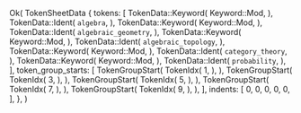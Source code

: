 Ok(
    TokenSheetData {
        tokens: [
            TokenData::Keyword(
                Keyword::Mod,
            ),
            TokenData::Ident(
                `algebra`,
            ),
            TokenData::Keyword(
                Keyword::Mod,
            ),
            TokenData::Ident(
                `algebraic_geometry`,
            ),
            TokenData::Keyword(
                Keyword::Mod,
            ),
            TokenData::Ident(
                `algebraic_topology`,
            ),
            TokenData::Keyword(
                Keyword::Mod,
            ),
            TokenData::Ident(
                `category_theory`,
            ),
            TokenData::Keyword(
                Keyword::Mod,
            ),
            TokenData::Ident(
                `probability`,
            ),
        ],
        token_group_starts: [
            TokenGroupStart(
                TokenIdx(
                    1,
                ),
            ),
            TokenGroupStart(
                TokenIdx(
                    3,
                ),
            ),
            TokenGroupStart(
                TokenIdx(
                    5,
                ),
            ),
            TokenGroupStart(
                TokenIdx(
                    7,
                ),
            ),
            TokenGroupStart(
                TokenIdx(
                    9,
                ),
            ),
        ],
        indents: [
            0,
            0,
            0,
            0,
            0,
        ],
    },
)